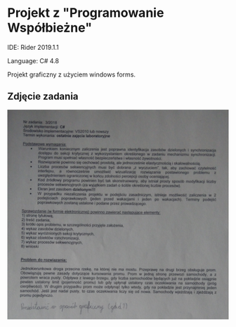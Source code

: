 # Projekt z "Programowanie Współbieżne"
IDE: Rider 2019.1.1

Language: C# 4.8

Projekt graficzny z użyciem windows forms.

## Zdjęcie zadania
![Image](IMG_20190525_142130.jpg)
